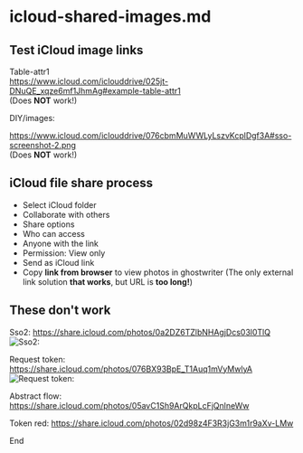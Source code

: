 #  icloud-shared-images.md  

## Test iCloud image links  

Table-attr1  
https://www.icloud.com/iclouddrive/025jt-DNuQE_xqze6mf1JhmAg#example-table-attr1  
(Does **NOT** work!)  

DIY/images:  

https://www.icloud.com/iclouddrive/076cbmMuWWLyLszvKcplDgf3A#sso-screenshot-2.png  
(Does **NOT** work!)  

## iCloud file share process  

* Select iCloud folder  
* Collaborate with others  
* Share options  
* Who can access  
* Anyone with the link  
* Permission: View only  
* Send as iCloud link  
* Copy **link from browser** to view photos in ghostwriter (The only external link solution **that works**, but URL is **too long!**)  

## These don't work  

Sso2: https://share.icloud.com/photos/0a2DZ6TZlbNHAgjDcs03l0TlQ  
![Sso2:](https://share.icloud.com/photos/0a2DZ6TZlbNHAgjDcs03l0TlQ) 

Request token: https://share.icloud.com/photos/076BX93BpE_T1Auq1mVyMwlyA  
![Request token:](https://share.icloud.com/photos/076BX93BpE_T1Auq1mVyMwlyA)  

Abstract flow: https://share.icloud.com/photos/05avC1Sh9ArQkpLcFjQnlneWw  

Token red: https://share.icloud.com/photos/02d98z4F3R3jG3m1r9aXv-LMw  


End 